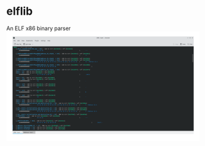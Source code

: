 # elflib
An ELF x86 binary parser
![banner](https://raw.githubusercontent.com/0xT4lkingHe4d/elflib/refs/heads/main/banner.png)

